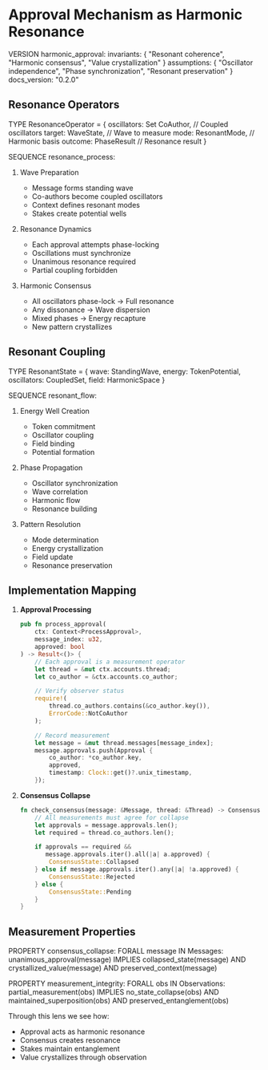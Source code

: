 # Approval Mechanism as Harmonic Resonance

VERSION harmonic_approval:
invariants: {
"Resonant coherence",
"Harmonic consensus",
"Value crystallization"
}
assumptions: {
"Oscillator independence",
"Phase synchronization",
"Resonant preservation"
}
docs_version: "0.2.0"

## Resonance Operators

TYPE ResonanceOperator = {
oscillators: Set CoAuthor, // Coupled oscillators
target: WaveState, // Wave to measure
mode: ResonantMode, // Harmonic basis
outcome: PhaseResult // Resonance result
}

SEQUENCE resonance_process:

1. Wave Preparation

   - Message forms standing wave
   - Co-authors become coupled oscillators
   - Context defines resonant modes
   - Stakes create potential wells

2. Resonance Dynamics

   - Each approval attempts phase-locking
   - Oscillations must synchronize
   - Unanimous resonance required
   - Partial coupling forbidden

3. Harmonic Consensus
   - All oscillators phase-lock → Full resonance
   - Any dissonance → Wave dispersion
   - Mixed phases → Energy recapture
   - New pattern crystallizes

## Resonant Coupling

TYPE ResonantState = {
wave: StandingWave,
energy: TokenPotential,
oscillators: CoupledSet,
field: HarmonicSpace
}

SEQUENCE resonant_flow:

1. Energy Well Creation

   - Token commitment
   - Oscillator coupling
   - Field binding
   - Potential formation

2. Phase Propagation

   - Oscillator synchronization
   - Wave correlation
   - Harmonic flow
   - Resonance building

3. Pattern Resolution
   - Mode determination
   - Energy crystallization
   - Field update
   - Resonance preservation

## Implementation Mapping

1. **Approval Processing**

   ```rust
   pub fn process_approval(
       ctx: Context<ProcessApproval>,
       message_index: u32,
       approved: bool
   ) -> Result<()> {
       // Each approval is a measurement operator
       let thread = &mut ctx.accounts.thread;
       let co_author = &ctx.accounts.co_author;

       // Verify observer status
       require!(
           thread.co_authors.contains(&co_author.key()),
           ErrorCode::NotCoAuthor
       );

       // Record measurement
       let message = &mut thread.messages[message_index];
       message.approvals.push(Approval {
           co_author: *co_author.key,
           approved,
           timestamp: Clock::get()?.unix_timestamp,
       });
   ```

2. **Consensus Collapse**

   ```rust
   fn check_consensus(message: &Message, thread: &Thread) -> ConsensusState {
       // All measurements must agree for collapse
       let approvals = message.approvals.len();
       let required = thread.co_authors.len();

       if approvals == required &&
          message.approvals.iter().all(|a| a.approved) {
           ConsensusState::Collapsed
       } else if message.approvals.iter().any(|a| !a.approved) {
           ConsensusState::Rejected
       } else {
           ConsensusState::Pending
       }
   }
   ```

## Measurement Properties

PROPERTY consensus_collapse:
FORALL message IN Messages:
unanimous_approval(message) IMPLIES
collapsed_state(message) AND
crystallized_value(message) AND
preserved_context(message)

PROPERTY measurement_integrity:
FORALL obs IN Observations:
partial_measurement(obs) IMPLIES
no_state_collapse(obs) AND
maintained_superposition(obs) AND
preserved_entanglement(obs)

Through this lens we see how:

- Approval acts as harmonic resonance
- Consensus creates resonance
- Stakes maintain entanglement
- Value crystallizes through observation
